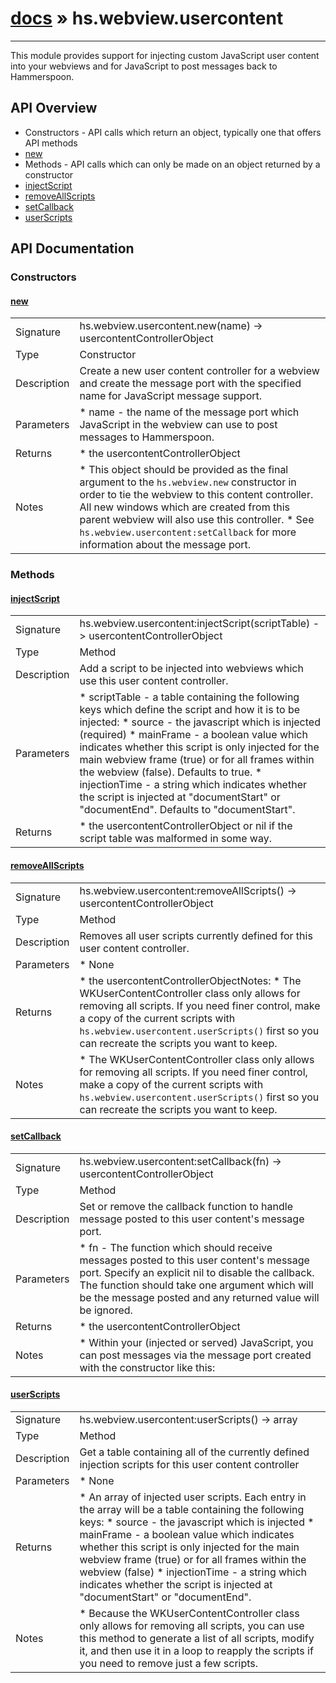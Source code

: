# [docs](index.md) » hs.webview.usercontent
---

This module provides support for injecting custom JavaScript user content into your webviews and for JavaScript to post messages back to Hammerspoon.

## API Overview
* Constructors - API calls which return an object, typically one that offers API methods
 * [new](#new)
* Methods - API calls which can only be made on an object returned by a constructor
 * [injectScript](#injectScript)
 * [removeAllScripts](#removeAllScripts)
 * [setCallback](#setCallback)
 * [userScripts](#userScripts)

## API Documentation
### Constructors

#### [new](#new)
|             |                 |
| ------------|-----------------|
| Signature   | hs.webview.usercontent.new(name) -> usercontentControllerObject  |
| Type        | Constructor |
| Description | Create a new user content controller for a webview and create the message port with the specified name for JavaScript message support. |
| Parameters |  * name - the name of the message port which JavaScript in the webview can use to post messages to Hammerspoon. |
| Returns |  * the usercontentControllerObject |
| Notes |  * This object should be provided as the final argument to the `hs.webview.new` constructor in order to tie the webview to this content controller.  All new windows which are created from this parent webview will also use this controller. * See `hs.webview.usercontent:setCallback` for more information about the message port. |

### Methods

#### [injectScript](#injectScript)
|             |                 |
| ------------|-----------------|
| Signature   | hs.webview.usercontent:injectScript(scriptTable) -> usercontentControllerObject  |
| Type        | Method |
| Description | Add a script to be injected into webviews which use this user content controller. |
| Parameters |  * scriptTable - a table containing the following keys which define the script and how it is to be injected:   * source        - the javascript which is injected (required)   * mainFrame     - a boolean value which indicates whether this script is only injected for the main webview frame (true) or for all frames within the webview (false).  Defaults to true.   * injectionTime - a string which indicates whether the script is injected at "documentStart" or "documentEnd". Defaults to "documentStart". |
| Returns |  * the usercontentControllerObject or nil if the script table was malformed in some way. |


#### [removeAllScripts](#removeAllScripts)
|             |                 |
| ------------|-----------------|
| Signature   | hs.webview.usercontent:removeAllScripts() -> usercontentControllerObject  |
| Type        | Method |
| Description | Removes all user scripts currently defined for this user content controller. |
| Parameters |  * None |
| Returns |  * the usercontentControllerObjectNotes: * The WKUserContentController class only allows for removing all scripts.  If you need finer control, make a copy of the current scripts with `hs.webview.usercontent.userScripts()` first so you can recreate the scripts you want to keep. |
| Notes |  * The WKUserContentController class only allows for removing all scripts.  If you need finer control, make a copy of the current scripts with `hs.webview.usercontent.userScripts()` first so you can recreate the scripts you want to keep.

#### [setCallback](#setCallback)
|             |                 |
| ------------|-----------------|
| Signature   | hs.webview.usercontent:setCallback(fn) -> usercontentControllerObject  |
| Type        | Method |
| Description | Set or remove the callback function to handle message posted to this user content's message port. |
| Parameters |  * fn - The function which should receive messages posted to this user content's message port.  Specify an explicit nil to disable the callback.  The function should take one argument which will be the message posted and any returned value will be ignored. |
| Returns |  * the usercontentControllerObject |
| Notes |  * Within your (injected or served) JavaScript, you can post messages via the message port created with the constructor like this:

#### [userScripts](#userScripts)
|             |                 |
| ------------|-----------------|
| Signature   | hs.webview.usercontent:userScripts() -> array  |
| Type        | Method |
| Description | Get a table containing all of the currently defined injection scripts for this user content controller |
| Parameters |  * None |
| Returns |  * An array of injected user scripts.  Each entry in the array will be a table containing the following keys:   * source        - the javascript which is injected   * mainFrame     - a boolean value which indicates whether this script is only injected for the main webview frame (true) or for all frames within the webview (false)   * injectionTime - a string which indicates whether the script is injected at "documentStart" or "documentEnd". |
| Notes |  * Because the WKUserContentController class only allows for removing all scripts, you can use this method to generate a list of all scripts, modify it, and then use it in a loop to reapply the scripts if you need to remove just a few scripts. |
